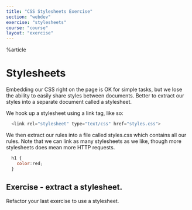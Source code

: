 ```yaml
---
title: "CSS Stylesheets Exercise"
section: "webdev"
exercise: "stylesheets"
course: "course"
layout: "exercise"
---
```


%article


# Stylesheets

Embedding our CSS right on the page is OK for simple tasks, but we lose the ability to easily share styles between documents. Better to extract our styles into a separate document called a stylesheet.

We hook up a stylesheet using a link tag, like so:

```js
  <link rel="stylesheet" type="text/css" href="styles.css">
```





We then extract our rules into a file called styles.css which contains all our rules. Note that we can link as many stylesheets as we like, though more stylesheets does mean more HTTP requests.

```js
  h1 {
    color:red;
  }
```







## Exercise - extract a stylesheet.

Refactor your last exercise to use a stylesheet.

